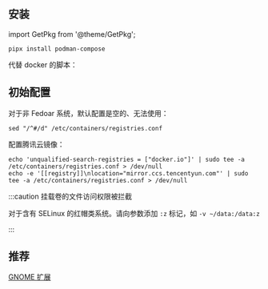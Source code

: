 ## 安装

import GetPkg from '@theme/GetPkg';

<GetPkg name="podman" dnf apt />

    pipx install podman-compose

代替 docker 的脚本：

<GetPkg name="podman-docker" dnf apt />

## 初始配置

对于非 Fedoar 系统，默认配置是空的、无法使用：

    sed "/^#/d" /etc/containers/registries.conf

配置腾讯云镜像：

```shell
echo 'unqualified-search-registries = ["docker.io"]' | sudo tee -a /etc/containers/registries.conf > /dev/null
echo -e '[[registry]]\nlocation="mirror.ccs.tencentyun.com"' | sudo tee -a /etc/containers/registries.conf > /dev/null

```

:::caution 挂载卷的文件访问权限被拦截

对于含有 SELinux 的红帽类系统。请向参数添加 `:z` 标记，如 `-v ~/data:/data:z`

:::

## 推荐

[GNOME 扩展](https://extensions.gnome.org/extension/1500/containers/)
